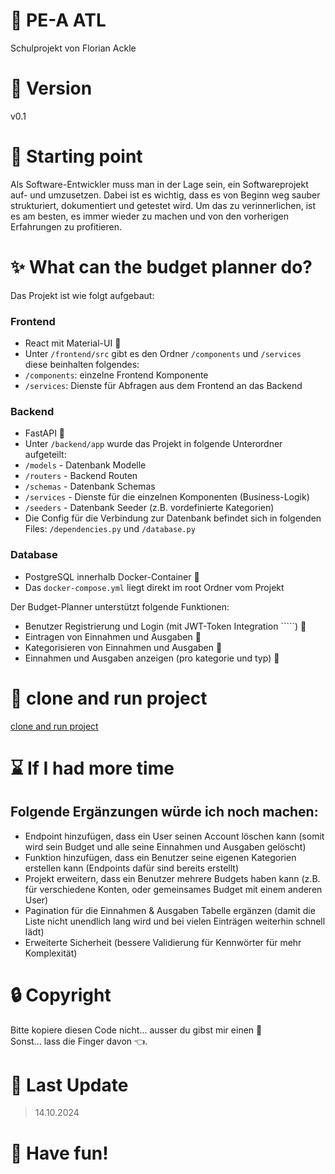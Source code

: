 # :page_facing_up: PE-A ATL

Schulprojekt von Florian Ackle

# :bookmark: Version

v0.1

# :construction_worker: Starting point

Als Software-Entwickler muss man in der Lage sein, ein Softwareprojekt auf- und umzusetzen. Dabei ist es wichtig, dass es von Beginn weg sauber strukturiert, dokumentiert und getestet wird. Um das zu verinnerlichen, ist es am besten, es immer wieder zu machen und von den vorherigen Erfahrungen zu profitieren.

# :sparkles: What can the budget planner do?

Das Projekt ist wie folgt aufgebaut:
### Frontend
- React mit Material-UI :lipstick:
- Unter ```/frontend/src``` gibt es den Ordner ```/components``` und ```/services``` diese beinhalten folgendes:
- ```/components```: einzelne Frontend Komponente
- ```/services```: Dienste für Abfragen aus dem Frontend an das Backend 

### Backend
- FastAPI :rocket:
- Unter ```/backend/app``` wurde das Projekt in folgende Unterordner aufgeteilt:
- ```/models``` - Datenbank Modelle
- ```/routers``` - Backend Routen
- ```/schemas``` - Datenbank Schemas
- ```/services``` - Dienste für die einzelnen Komponenten (Business-Logik)
- ```/seeders``` - Datenbank Seeder (z.B. vordefinierte Kategorien)
- Die Config für die Verbindung zur Datenbank befindet sich in folgenden Files: ```/dependencies.py``` und ```/database.py```

### Database
- PostgreSQL innerhalb Docker-Container :whale2:
- Das ```docker-compose.yml``` liegt direkt im root Ordner vom Projekt

Der Budget-Planner unterstützt folgende Funktionen:
- Benutzer Registrierung und Login (mit JWT-Token Integration `````) :closed_lock_with_key:
- Eintragen von Einnahmen und Ausgaben :money_with_wings:
- Kategorisieren von Einnahmen und Ausgaben :bookmark:
- Einnahmen und Ausgaben anzeigen (pro kategorie und typ) :scroll:

# :rocket: clone and run project
[clone and run project](knowledgebase/CLONE-PROJECT.md)

# :hourglass: If I had more time

## Folgende Ergänzungen würde ich noch machen:
- Endpoint hinzufügen, dass ein User seinen Account löschen kann (somit wird sein Budget und alle seine Einnahmen und Ausgaben gelöscht)
- Funktion hinzufügen, dass ein Benutzer seine eigenen Kategorien erstellen kann (Endpoints dafür sind bereits erstellt)
- Projekt erweitern, dass ein Benutzer mehrere Budgets haben kann (z.B. für verschiedene Konten, oder gemeinsames Budget mit einem anderen User)
- Pagination für die Einnahmen & Ausgaben Tabelle ergänzen (damit die Liste nicht unendlich lang wird und bei vielen Einträgen weiterhin schnell lädt)
- Erweiterte Sicherheit (bessere Validierung für Kennwörter für mehr Komplexität)

# :lock: Copyright

Bitte kopiere diesen Code nicht... ausser du gibst mir einen :cookie:
</br>
Sonst... lass die Finger davon :point_left:.

# :date: Last Update

> 14.10.2024

# :tada: Have fun!